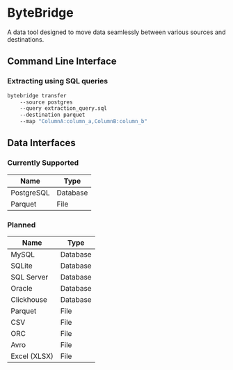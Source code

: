 # ByteBridge

A data tool designed to move data seamlessly between various sources and destinations.

## Command Line Interface


### Extracting using SQL queries

```bash
bytebridge transfer 
    --source postgres 
    --query extraction_query.sql 
    --destination parquet 
    --map "ColumnA:column_a,ColumnB:column_b" 
```


## Data Interfaces

### Currently Supported

| Name             | Type          |
|----------------- | --------------|
| PostgreSQL       | Database      |
| Parquet          | File          |



### Planned

| Name             | Type          |
|----------------- | --------------|
| MySQL            | Database      |
| SQLite           | Database      |
| SQL Server       | Database      |
| Oracle           | Database      |
| Clickhouse       | Database      |
| Parquet          | File          |
| CSV              | File          |
| ORC              | File          |
| Avro             | File          |
| Excel (XLSX)     | File          |
